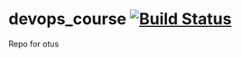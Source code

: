 # devops_course [![Build Status](https://travis-ci.com/nexsius/devops_course.svg?branch=master)](https://travis-ci.com/nexsius/devops_course)

Repo for otus
